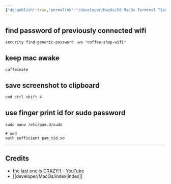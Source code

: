 ```yaml
---
{"dg-publish":true,"permalink":"/developer/MacOs/50 MacOs Terminal Tips and Tricks/","created":"2024-02-29T22:19:56.075-06:00","updated":"2024-06-04T15:45:11.000-05:00"}
---
```


## find password of previously connected wifi
```shell
security find-generic-password -wa "coffee-shop-wifi"
```

## keep mac awake
```
caffeinate
```

## save screenshot to clipboard
```bash
cmd ctrl shift 4 
```

## use finger print id for sudo password
```
sudo nano /etc/pam.d/sudo

# add
auth sufficient pam_tid.so
```

---
## Credits
- [the last one is CRAZY!) - YouTube](https://www.youtube.com/watch?v=qOrlYzqXPa8)
- [[developer/MacOs/index\|index]]